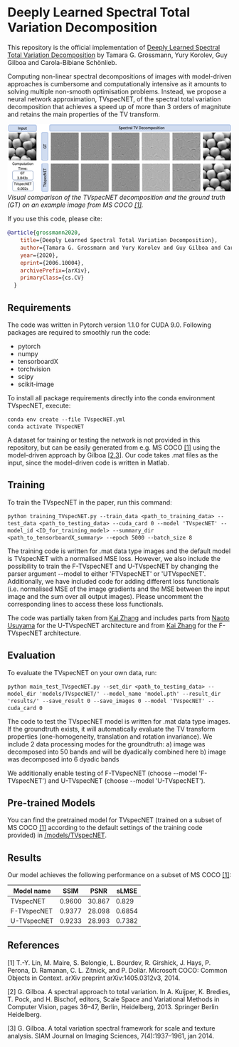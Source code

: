 # Deeply Learned Spectral Total Variation Decomposition

This repository is the official implementation of [Deeply Learned Spectral Total Variation Decomposition](https://arxiv.org/abs/2006.10004) by Tamara G. Grossmann, Yury Korolev, Guy Gilboa and Carola-Bibiane Schönlieb. 

Computing non-linear spectral decompositions of images with model-driven approaches is cumbersome and computationally intensive as it amounts to solving multiple non-smooth optimisation problems. Instead, we propose a neural network approximation, TVspecNET, of the spectral total variation decomposition that achieves a speed up of more than 3 orders of magnitute and retains the main properties of the TV transform. 

![](example_apples_time.png)
*Visual comparison of the TVspecNET decomposition and the ground truth (GT) on an example image from MS COCO [[1]](#1).*

If you use this code, please cite:
```bibtex
@article{grossmann2020,
    title={Deeply Learned Spectral Total Variation Decomposition},
    author={Tamara G. Grossmann and Yury Korolev and Guy Gilboa and Carola-Bibiane Schönlieb},
    year={2020},
    eprint={2006.10004},
    archivePrefix={arXiv},
    primaryClass={cs.CV}
  }
```

## Requirements

The code was written in Pytorch version 1.1.0 for CUDA 9.0. Following packages are required to smoothly run the code:
- pytorch
- numpy
- tensorboardX 
- torchvision
- scipy
- scikit-image

To install all package requirements directly into the conda environment TVspecNET, execute:

```setup
conda env create --file TVspecNET.yml
conda activate TVspecNET
```

A dataset for training or testing the network is not provided in this repository, but can be easily generated from e.g. MS COCO [[1]](#1) using the model-driven approach by Gilboa [[2](#2),[3](#3)]. Our code takes .mat files as the input, since the model-driven code is written in Matlab.

## Training

To train the TVspecNET in the paper, run this command:

```train
python training_TVspecNET.py --train_data <path_to_training_data> --test_data <path_to_testing_data> --cuda_card 0 --model 'TVspecNET' --model_id <ID_for_training_model> --summary_dir <path_to_tensorboardX_summary> --epoch 5000 --batch_size 8
```
The training code is written for .mat data type images and the default model is TVspecNET with a normalised MSE loss. However, we also include the possibility to train the F-TVspecNET and U-TVspecNET by changing the parser argument --model to either 'FTVspecNET' or 'UTVspecNET'. Additionally, we have included code for adding different loss functionals (i.e. normalised MSE of the image gradients and the MSE between the input image and the sum over all output images). Please uncomment the corresponding lines to access these loss functionals.

The code was partially taken from [Kai Zhang](https://github.com/cszn/DnCNN) and includes parts from [Naoto Usuyama](https://github.com/usuyama/pytorch-unet/) for the U-TVspecNET architecture and from [Kai Zhang](https://github.com/cszn/KAIR) for the F-TVspecNET architecture.

## Evaluation

To evaluate the TVspecNET on your own data, run:

```eval
python main_test_TVspecNET.py --set_dir <path_to_testing_data> --model_dir 'models/TVspecNET/' --model_name 'model.pth' --result_dir 'results/' --save_result 0 --save_images 0 --model 'TVspecNET' --cuda_card 0
```
The code to test the TVspecNET model is written for .mat data type images. If the groundtruth exists, it will automatically evaluate the TV transform properties (one-homogeneity, translation and rotation invariance). We include 2 data processing modes for the groundtruth:
a) image was decomposed into 50 bands and will be dyadically combined here
b) image was decomposed into 6 dyadic bands

We additionally enable testing of F-TVspecNET (choose --model 'F-TVspecNET') and U-TVspecNET (choose --model 'U-TVspecNET').

## Pre-trained Models

You can find the pretrained model for TVspecNET (trained on a subset of MS COCO [[1]](#1) according to the default settings of the training code provided) in [/models/TVspecNET](https://github.com/TamaraGrossmann/TVspecNET/tree/main/models/TVspecNET/).

## Results

Our model achieves the following performance on a subset of MS COCO [[1]](#1):

| Model name         | SSIM  | PSNR | sLMSE |
| ------------------ |---------------- | -------------- | -------------- |
| TVspecNET  |     0.9600         |      30.867       |      0.829    |
| F-TVspecNET  |     0.9377         |      28.098       |      0.6854    |
| U-TVspecNET  |     0.9233         |      28.993       |      0.7382    |


## References
<a id="1">[1]</a> 
T.-Y. Lin, M. Maire, S. Belongie, L. Bourdev, R. Girshick, J. Hays, P. Perona, D. Ramanan, C. L. Zitnick, and P. Dollár. 
Microsoft COCO: Common Objects in Context. 
arXiv preprint arXiv:1405.0312v3, 2014.

<a id="2">[2]</a> 
G. Gilboa. A spectral approach to total variation. In A. Kuijper, K. Bredies, T. Pock, and H. Bischof, editors, Scale Space and Variational Methods in Computer Vision, pages 36–47, Berlin, Heidelberg, 2013. Springer Berlin Heidelberg.

<a id="3">[3]</a> 
G. Gilboa. A total variation spectral framework for scale and texture analysis. SIAM Journal on Imaging Sciences, 7(4):1937–1961, jan 2014.
